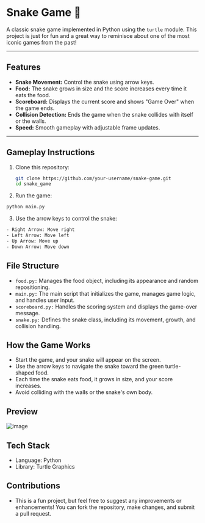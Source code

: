 # Snake Game 🐍

A classic snake game implemented in Python using the `turtle` module. This project is just for fun and a great way to reminisce about one of the most iconic games from the past!

---

## Features

- **Snake Movement:** Control the snake using arrow keys.
- **Food:** The snake grows in size and the score increases every time it eats the food.
- **Scoreboard:** Displays the current score and shows "Game Over" when the game ends.
- **Collision Detection:** Ends the game when the snake collides with itself or the walls.
- **Speed:** Smooth gameplay with adjustable frame updates.

---

## Gameplay Instructions

1. Clone this repository:
   ```bash
   git clone https://github.com/your-username/snake-game.git
   cd snake_game
2. Run the game:
```bash
python main.py
```
3. Use the arrow keys to control the snake:
```bash
- Right Arrow: Move right
- Left Arrow: Move left
- Up Arrow: Move up
- Down Arrow: Move down
```
## File Structure
- `food.py:` Manages the food object, including its appearance and random repositioning.
- `main.py:` The main script that initializes the game, manages game logic, and handles user input.
- `scoreboard.py:` Handles the scoring system and displays the game-over message.
- `snake.py:` Defines the snake class, including its movement, growth, and collision handling.
## How the Game Works
- Start the game, and your snake will appear on the screen.
- Use the arrow keys to navigate the snake toward the green turtle-shaped food.
- Each time the snake eats food, it grows in size, and your score increases.
- Avoid colliding with the walls or the snake's own body.
## Preview
![image]()
## Tech Stack
- Language: Python
- Library: Turtle Graphics
## Contributions
- This is a fun project, but feel free to suggest any improvements or enhancements! You can fork the repository, make changes, and submit a pull request.

